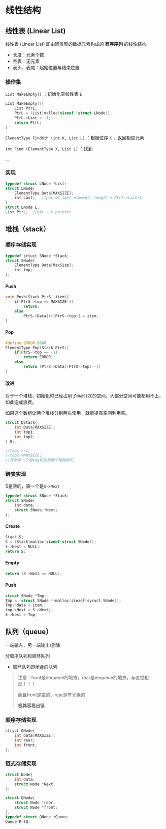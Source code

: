 # 线性结构

## 线性表 (Linear List) 

线性表 (Linear List) 即由同类型的数据元素构成的 **有序序列** 的线性结构

- 长度：元素个数
- 空表：无元素
- 表头、表尾：起始位置与结束位置

### 操作集

`List MakeEmpty()` ：初始化空线性表 `L`

```c
List MakeEmpty(){
    List PtrL;
    PtrL = (List)malloc(sizeof (struct LNode));
    PtrL->Last = -1;
    return PtrL;
}
```

`ElementType FindKth (int K, List L)` ：根据位序 `K` ，返回相应元素

`int Find (ElementType X, List L)` ：找到

...

### 实现

```c
typedef struct LNode *List;
struct LNode{
    ElementType Data[MAXSIZE];
    int Last;	//pos of last element; length = Ptrl->Last+1
}
struct LNode L;
List PtrL;	//ptr --> pointer
```

## 堆栈（stack）

### 顺序存储实现

```c
typedef srtuct SNode *Stack;
struct SNode{
    ElementType Data[MaxSize];
    int top;
};
```

#### Push

```c
void Push(Stack PtrS, item){
    if(PtrS->top == MAXSIZE-1)
        return;
    else
        PtrS->Data[++(PtrS->top)] = item;    
}
```

#### Pop

```c
#define ERROR 6666
ElementType Pop(Stack PtrS){
	if(PtrS->top == -1)
		return ERROR;
    else 
        return (PtrS->Data[(PtrS->top)--])
}
```

#### 改进

对于一个堆栈，初始化时已经占用了`MAXSIZE`的空间，大部分空间可能都用不上，如此造成浪费。

如果这个数组让两个堆栈分别两头使用，就能提高空间利用率。

```c
struct DStack{
    int Data[MAXSIZE];
    int top1;
    int top2;
} S;

//top1->-1;
//top2->MAXSIZE;
//传参多一个用tag标志用哪个堆栈即可
```

### 链表实现

S是空的，第一个是`S->Next`

```c
typedef struct SNode *Stack;
struct SNode{
    int data;
    struct SNode *Next;
};
```

#### Create

```c
Stack S;
S = (Stack)malloc(sizeof(struct SNode));
S->Next = NULL;
return S;
```

#### Empty

```c
return (S->Next == NULL);
```

#### Push

```c
struct SNode *Tmp;
Tmp = (struct SNode *)malloc(siezof(syruct SNode));
Tmp->data = item;
tmp->Next = S->Next;
S->Next = Tmp;
```

## 队列（queue）

一端输入，另一端输出/删除

分顺序队列和顺环队列

- 顺环队列即闭合的队列

> 注意：front是dequeue的地方，rear是enqueue的地方，与直觉相反！！！
>
> 而且front是空的，rear是有元素的
>
> **极其容易出错**

### 顺序存储实现

```c
stryct QNode{
    int data[MAXSIZE];
    int rear;
    int front;
};
```

### 链式存储实现

```c
struct Node{
    int data;
    struct Node *Next;
};

struct QNode{
    struct Node *rear;
    struct Node *front;
};
typedef struct QNode *Queue;
Queue PrtQ;
```

